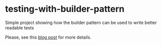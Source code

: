# testing-with-builder-pattern
Simple project showing how the builder pattern can be used to write better readable tests

Please, see this [blog post](https://medium.com/@arleypadua/builder-pattern-applied-to-testing-60e009c427c6) for more details.
